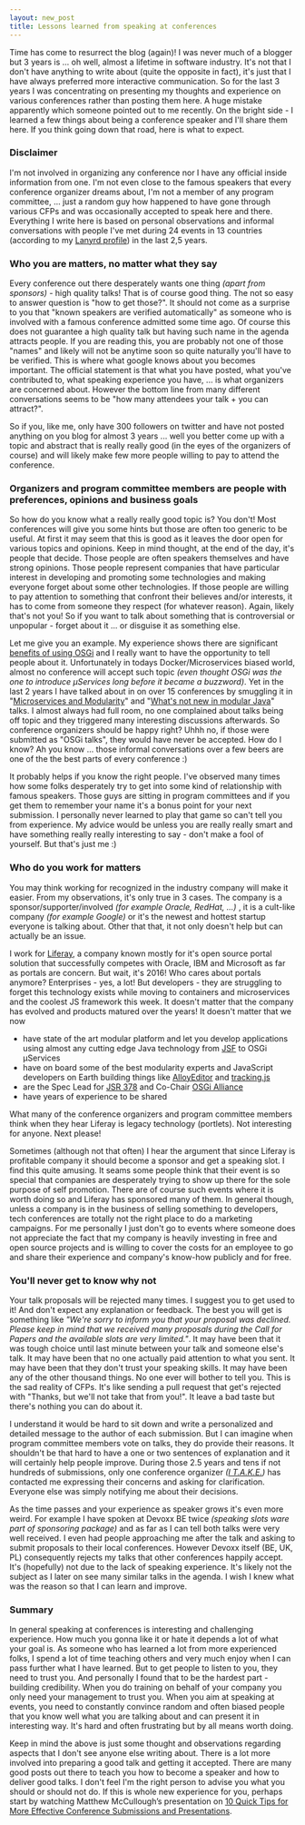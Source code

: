 ```yaml
---
layout: new_post
title: Lessons learned from speaking at conferences
---
```


Time has come to resurrect the blog (again)! I was never much of a blogger but 3 years is ... oh well, almost a lifetime in software industry. It's not that I don't have anything to write about (quite the opposite in fact), it's just that I have always preferred more interactive communication. So for the last 3 years I was concentrating on presenting my thoughts and experience on various conferences rather than posting them here. A huge mistake apparently which someone pointed out to me recently. On the bright side - I learned a few things about being a conference speaker and I'll share them here. If you think going down that road, here is what to expect.

<!--more-->

### Disclaimer

I'm not involved in organizing any conference nor I have any official inside information from one. I'm not even close to the famous speakers that every conference organizer dreams about, I'm not a member of any program committee, ... just a random guy how happened to have gone through various CFPs and was occasionally accepted to speak here and there. Everything I write here is based on personal observations and informal conversations with people I've met during 24 events in 13 countries (according to my [Lanyrd profile](http://lanyrd.com/profile/milendyankov/)) in the last 2,5 years.

### Who you are matters, no matter what they say

Every conference out there desperately wants one thing _(apart from sponsors)_ - high quality talks! That is of course good thing. The not so easy to answer question is "how to get those?". It should not come as a surprise to you that "known speakers are verified automatically" as someone who is involved with a famous conference admitted some time ago. Of course this does not guarantee a high quality talk but having such name in the agenda attracts people. If you are reading this, you are probably not one of those "names" and likely will not be anytime soon so quite naturally you'll have to be verified. This is where what google knows about you becomes important. The official statement is that what you have posted, what you've contributed to, what speaking experience you have, ... is what organizers are concerned about. However the bottom line from many different conversations seems to be "how many attendees your talk + you can attract?".  

So if you, like me, only have 300 followers on twitter and have not posted anything on you blog for almost 3 years ... well you better come up with a topic and abstract that is really really good (in the eyes of the organizers of course) and will likely make few more people willing to pay to attend the conference.  

### Organizers and program committee members are people with preferences, opinions and business goals

So how do you know what a really really good topic is? You don't! Most conferences will give you some hints but those are often too generic to be useful. At first it may seem that this is good as it leaves the door open for various topics and opinions. Keep in mind thought, at the end of the day, it's people that decide. Those people are often speakers themselves and have strong opinions. Those people represent companies that have particular interest in developing and promoting some technologies and making everyone forget about some other technologies. If those people are willing to pay attention to something that confront their believes and/or interests, it has to come from someone they respect (for whatever reason). Again, likely that's not you! So if you want to talk about something that is controversial or unpopular - forget about it ... or disguise it as something else.

Let me give you an example. My experience shows there are significant [benefits of using OSGi](https://www.osgi.org/developer/benefits-of-using-osgi/) and I really want to have the opportunity to tell people about it. Unfortunately in todays Docker/Microservices biased world, almost no conference will accept such topic _(even thought OSGi was the one to introduce µServices long before it became a buzzword)_. Yet in the last 2 years I have talked about in on over 15 conferences by smuggling it in "[Microservices and Modularity](http://www.slideshare.net/MilenDyankov1/microservices-and-modularity)" and "[What's not new in modular Java](http://www.slideshare.net/MilenDyankov1/whats-not-new-in-modular-java)" talks. I almost always had full room, no one complained about talks being off topic and they triggered many interesting discussions afterwards. So conference organizers should be happy right? Uhhh no, if those were submitted as "OSGi talks", they would have never be accepted. How do I know? Ah you know ... those informal conversations over a few beers are one of the the best parts of every conference :)      

It probably helps if you know the right people. I've observed many times how some folks desperately try to get into some kind of relationship with famous speakers. Those guys are sitting in program committees and if you get them to remember your name it's a bonus point for your next submission. I personally never learned to play that game so can't tell you from experience. My advice would be unless you are really really smart and have something really really interesting to say - don't make a fool of yourself. But that's just me :)    

### Who do you work for matters

You may think working for recognized in the industry company will make it easier. From my observations, it's only true in 3 cases. The company is a sponsor/supporter/involved _(for example Oracle, RedHat, ...)_ , it is a cult-like company _(for example Google)_ or it's the newest and hottest startup everyone is talking about. Other that that, it not only doesn't help but can actually be an issue.

I work for [Liferay](http://liferay.com), a company known mostly for it's open source portal solution that successfully competes with Oracle, IBM and Microsoft as far as portals are concern. But wait, it's 2016! Who cares about portals anymore? Enterprises - yes, a lot! But developers - they are struggling to forget this technology exists while moving to containers and microservices and the coolest JS framework this week. It doesn't matter that the company has evolved and products matured over the years! It doesn't matter that we now

 - have state of the art modular platform and let you develop applications using almost any cutting edge Java technology from [JSF](http://www.liferayfaces.org/web/guest/showcase) to OSGi µServices
 - have on board some of the best modularity experts and JavaScript developers on Earth building things like [AlloyEditor](http://alloyeditor.com/) and [tracking.js](tracking.js)
 - are the Spec Lead for [JSR 378](https://www.jcp.org/en/jsr/detail?id=378) and Co-Chair [OSGi Alliance](https://www.osgi.org/about-us/)
 - have years of experience to be shared

 What many of the conference organizers and program committee members think when they hear Liferay is legacy technology (portlets). Not interesting for anyone. Next please!

 Sometimes (although not that often) I hear the argument that since Liferay is profitable company it should become a sponsor and get a speaking slot. I find this quite amusing. It seams some people think that their event is so special that companies are desperately trying to show up there for the sole purpose of self promotion. There are of course such events where it is worth doing so and Liferay has sponsored many of them. In general though, unless a company is in the business of selling something to developers, tech conferences are totally not the right place to do a marketing campaigns. For me personally I just don't go to events where someone does not appreciate the fact that my company is heavily investing in free and open source projects and is willing to cover the costs for an employee to go and share their experience and company's know-how publicly and for free.

### You'll never get to know why not

Your talk proposals will be rejected many times. I suggest you to get used to it! And don't expect any explanation or feedback. The best you will get is something like _"We're sorry to inform you that your proposal was declined. Please keep in mind that we received many proposals during the Call for Papers and the available slots are very limited."_. It may have been that it was tough choice until last minute between your talk and someone else's talk. It may have been that no one actually paid attention to what you sent. It may have been that they don't trust your speaking skills. It may have been any of the other thousand things. No one ever will bother to tell you. This is the sad reality of CFPs. It's like sending a pull request that get's rejected with "Thanks, but we'll not take that from you!". It leave a bad taste but there's nothing you can do about it.

I understand it would be hard to sit down and write a personalized and detailed message to the author of each submission. But I can imagine when program committee members vote on talks, they do provide their reasons. It shouldn't be that hard to have a one or two sentences of explanation and it will certainly help people improve. During those 2.5 years and tens if not hundreds of submissions, only one conference organizer _([I T.A.K.E.](http://itakeunconf.com/))_ has contacted me expressing their concerns and asking for clarification. Everyone else was simply notifying me about their decisions.

As the time passes and your experience as speaker grows it's even more weird. For example I have spoken at Devoxx BE twice _(speaking slots ware part of sponsoring package)_ and as far as I can tell both talks were very well received. I even had people approaching me after the talk and asking to submit proposals to their local conferences. However Devoxx itself (BE, UK, PL) consequently rejects my talks that other conferences happily accept. It's (hopefully) not due to the lack of speaking experience. It's likely not the subject as I later on see many similar talks in the agenda. I wish I knew what was the reason so that I can learn and improve.   

### Summary
In general speaking at conferences is interesting and challenging experience. How much you gonna like it or hate it depends a lot of what your goal is. As someone who has learned a lot from more experienced folks, I spend a lot of time teaching others and very much enjoy when I can pass further what I have learned. But to get people to listen to you, they need to trust you. And personally I found that to be the hardest part - building credibility. When you do training on behalf of your company you only need your management to trust you. When you aim at speaking at events, you need to constantly convince random and often biased people that you know well what you are talking about and can present it in interesting way. It's hard and often frustrating but by all means worth doing.     

Keep in mind the above is just some thought and observations regarding aspects that I don't see anyone else writing about. There is a lot more involved into preparing a good talk and getting it accepted. There are many good posts out there to teach you how to become a speaker and how to deliver good talks. I don't feel I'm the right person to advise you what you should or should not do. If this is whole new experience for you, perhaps start by watching Matthew McCullough’s presentation on [10 Quick Tips for More Effective Conference Submissions and Presentations](http://www.youtube.com/watch?v=fJz4JJIchaY&feature=youtu.be).       
